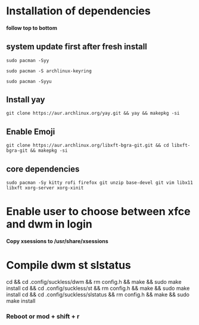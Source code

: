 # Installation of dependencies

#### follow top to bottom

## system update first after fresh install

```
sudo pacman -Syy

sudo pacman -S archlinux-keyring

sudo pacman -Syyu
```

## Install yay

```
git clone https://aur.archlinux.org/yay.git && yay && makepkg -si
```

## Enable Emoji

```
git clone https://aur.archlinux.org/libxft-bgra-git.git && cd libxft-bgra-git && makepkg -si
```

## core dependencies

```
sudo pacman -Sy kitty rofi firefox git unzip base-devel git vim libx11 libxft xorg-server xorg-xinit
```

# Enable user to choose between xfce and dwm in login

#### Copy xsessions to /usr/share/xsessions

# Compile dwm st slstatus

cd && cd .config/suckless/dwm && rm config.h && make && sudo make install
cd && cd .config/suckless/st && rm config.h && make && sudo make install
cd && cd .config/suckless/slstatus && rm config.h && make && sudo make install

### Reboot or mod + shift + r
